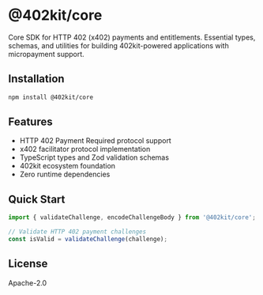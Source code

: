 # @402kit/core

Core SDK for HTTP 402 (x402) payments and entitlements. Essential types, schemas, and utilities for building 402kit-powered applications with micropayment support.

## Installation

```bash
npm install @402kit/core
```

## Features

- HTTP 402 Payment Required protocol support
- x402 facilitator protocol implementation
- TypeScript types and Zod validation schemas
- 402kit ecosystem foundation
- Zero runtime dependencies

## Quick Start

```typescript
import { validateChallenge, encodeChallengeBody } from '@402kit/core';

// Validate HTTP 402 payment challenges
const isValid = validateChallenge(challenge);
```

## License

Apache-2.0
